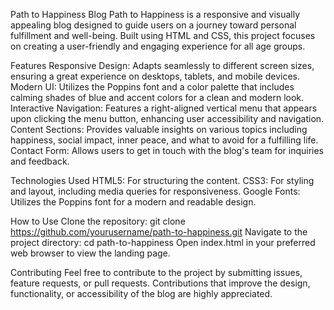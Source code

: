 Path to Happiness Blog
Path to Happiness is a responsive and visually appealing blog designed to guide users on a journey toward personal fulfillment and well-being. Built using HTML and CSS, this project focuses on creating a user-friendly and engaging experience for all age groups.

Features
Responsive Design: Adapts seamlessly to different screen sizes, ensuring a great experience on desktops, tablets, and mobile devices.
Modern UI: Utilizes the Poppins font and a color palette that includes calming shades of blue and accent colors for a clean and modern look.
Interactive Navigation: Features a right-aligned vertical menu that appears upon clicking the menu button, enhancing user accessibility and navigation.
Content Sections: Provides valuable insights on various topics including happiness, social impact, inner peace, and what to avoid for a fulfilling life.
Contact Form: Allows users to get in touch with the blog's team for inquiries and feedback.

Technologies Used
HTML5: For structuring the content.
CSS3: For styling and layout, including media queries for responsiveness.
Google Fonts: Utilizes the Poppins font for a modern and readable design.

How to Use
Clone the repository: git clone https://github.com/yourusername/path-to-happiness.git
Navigate to the project directory: cd path-to-happiness
Open index.html in your preferred web browser to view the landing page.

Contributing
Feel free to contribute to the project by submitting issues, feature requests, or pull requests. Contributions that improve the design, functionality, or accessibility of the blog are highly appreciated.
